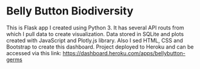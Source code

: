 # Belly Button Biodiversity
This is Flask app I created using Python 3. It has several API routs from which I pull data to create visualization. Data stored in SQLite and plots created with JavaScript and Plotly.js library. Also I sed HTML, CSS and Bootstrap to create this dashboard. 
Project deployed to Heroku and can be accessed via this link: https://dashboard.heroku.com/apps/bellybutton-germs
